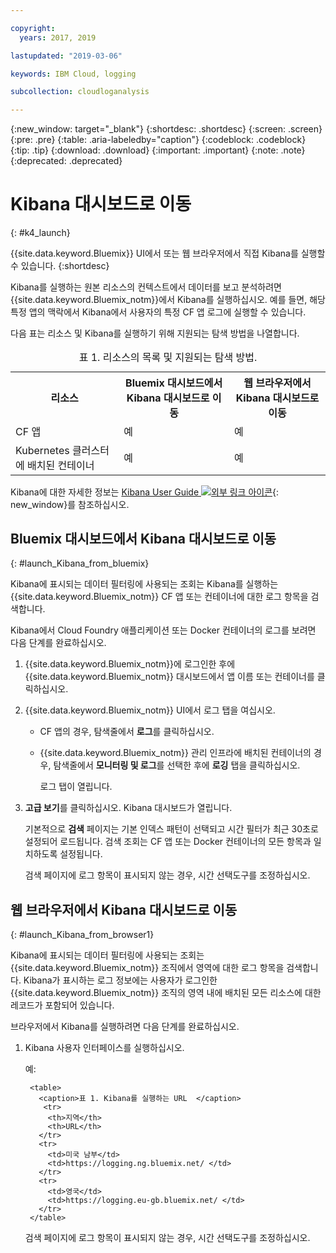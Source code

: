 ```yaml
---

copyright:
  years: 2017, 2019

lastupdated: "2019-03-06"

keywords: IBM Cloud, logging

subcollection: cloudloganalysis

---
```


{:new_window: target="_blank"}
{:shortdesc: .shortdesc}
{:screen: .screen}
{:pre: .pre}
{:table: .aria-labeledby="caption"}
{:codeblock: .codeblock}
{:tip: .tip}
{:download: .download}
{:important: .important}
{:note: .note}
{:deprecated: .deprecated}


# Kibana 대시보드로 이동
{: #k4_launch}

{{site.data.keyword.Bluemix}} UI에서 또는 웹 브라우저에서 직접 Kibana를 실행할 수 있습니다.
{:shortdesc}

Kibana를 실행하는 원본 리소스의 컨텍스트에서 데이터를 보고 분석하려면 {{site.data.keyword.Bluemix_notm}}에서 Kibana를 실행하십시오. 예를 들면, 해당 특정 앱의 맥락에서 Kibana에서 사용자의 특정 CF 앱 로그에 실행할 수 있습니다.

다음 표는 리소스 및 Kibana를 실행하기 위해 지원되는 탐색 방법을 나열합니다.

<table>
<caption>표 1. 리소스의 목록 및 지원되는 탐색 방법. </caption>
  <tr>
    <th>리소스</th>
    <th>Bluemix 대시보드에서 Kibana 대시보드로 이동</th>
    <th>웹 브라우저에서 Kibana 대시보드로 이동</th>
  <tr>
  <tr>
    <td>CF 앱</td>
    <td>예</td>
    <td>예</td>
  <tr>  
  <tr>
    <td>Kubernetes 클러스터에 배치된 컨테이너</td>
    <td>예</td>
    <td>예</td>
  <tr>  
</table>

Kibana에 대한 자세한 정보는 [Kibana User Guide ![외부 링크 아이콘](../../../icons/launch-glyph.svg "외부 링크 아이콘")](https://www.elastic.co/guide/en/kibana/4.1/index.html){: new_window}를 참조하십시오.
    

##  Bluemix 대시보드에서 Kibana 대시보드로 이동
{: #launch_Kibana_from_bluemix}

Kibana에 표시되는 데이터 필터링에 사용되는 조회는 Kibana를 실행하는 {{site.data.keyword.Bluemix_notm}} CF 앱 또는 컨테이너에 대한 로그 항목을 검색합니다.

Kibana에서 Cloud Foundry 애플리케이션 또는 Docker 컨테이너의 로그를 보려면 다음 단계를 완료하십시오.

1. {{site.data.keyword.Bluemix_notm}}에 로그인한 후에 {{site.data.keyword.Bluemix_notm}} 대시보드에서 앱 이름 또는 컨테이너를 클릭하십시오. 
    
2. {{site.data.keyword.Bluemix_notm}} UI에서 로그 탭을 여십시오.

    * CF 앱의 경우, 탐색줄에서 **로그**를 클릭하십시오. 
    * {{site.data.keyword.Bluemix_notm}} 관리 인프라에 배치된 컨테이너의 경우, 탐색줄에서 **모니터링 및 로그**를 선택한 후에 **로깅** 탭을 클릭하십시오. 
    
        로그 탭이 열립니다.  

3. **고급 보기**를 클릭하십시오. Kibana 대시보드가 열립니다.

    기본적으로 **검색** 페이지는 기본 인덱스 패턴이 선택되고 시간 필터가 최근 30초로 설정되어 로드됩니다. 검색 조회는 CF 앱 또는 Docker 컨테이너의 모든 항목과 일치하도록 설정됩니다.

    검색 페이지에 로그 항목이 표시되지 않는 경우, 시간 선택도구를 조정하십시오. 


##  웹 브라우저에서 Kibana 대시보드로 이동
{: #launch_Kibana_from_browser1}

Kibana에 표시되는 데이터 필터링에 사용되는 조회는 {{site.data.keyword.Bluemix_notm}} 조직에서 영역에 대한 로그 항목을 검색합니다. Kibana가 표시하는 로그 정보에는 사용자가 로그인한 {{site.data.keyword.Bluemix_notm}} 조직의 영역 내에 배치된 모든 리소스에 대한 레코드가 포함되어 있습니다.

브라우저에서 Kibana를 실행하려면 다음 단계를 완료하십시오.

1. Kibana 사용자 인터페이스를 실행하십시오.
    
    예: 
      
        <table>
          <caption>표 1. Kibana를 실행하는 URL  </caption>
           <tr>
            <th>지역</th>
            <th>URL</th>
          </tr>
          <tr>
            <td>미국 남부</td>
            <td>https://logging.ng.bluemix.net/ </td>
          </tr>
          <tr>
            <td>영국</td>
            <td>https://logging.eu-gb.bluemix.net/ </td>
          </tr>
        </table>

    검색 페이지에 로그 항목이 표시되지 않는 경우, 시간 선택도구를 조정하십시오. 

